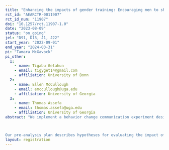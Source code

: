 ```yaml
---
title: "Enhancing the impacts of gender training: Encouraging men to share the load through repeated remote reinforcement messaging "
rct_id: "AEARCTR-0011907"
rct_id_num: "11907"
doi: "10.1257/rct.11907-1.0"
date: "2023-08-09"
status: "on_going"
jel: "D91, D13, J1, J22"
start_year: "2022-09-01"
end_year: "2024-03-31"
pi: "Tamara McGavock"
pi_other:
  1:
    - name: Tigabu Getahun
    - email: tigyget14@gmail.com
    - affiliation: University of Bonn
  2:
    - name: Ellen McCullough
    - email: emccullough@uga.edu
    - affiliation: University of Georgia
  3:
    - name: Thomas Assefa
    - email: thomas.assefa@uga.edu
    - affiliation: University of Georgia
abstract: "We implement a behavior change communication experiment designed to decrease women's time and psychological burden of unpaid household work (chores and childcare) among very poor rural households in Ethiopia. Our primary target within each household is the household head or other age-eligible male. Men in the treatment group receive biweekly phone calls for 14 weeks in which an enumerator guides them to consider the heavy burden of unpaid work carried out by their wives or other age-eligible female household member; to imagine a scenario where they could be helpful; and to commit to performing a small task that could reduce the burden of time spent by others in unpaid household and care work. The control group receives calls on a similar timeline addressing an unrelated placebo topic, the man's own food consumption. We measure outcomes at baseline and endline using both recall and experience sampling methods.

Our pre-analysis plan describes hypotheses for evaluating the impact of the randomized intervention on five sets of outcomes: 1) performance of household chores and childcare by the primary female and male respondents, as well as other household members and/or non-members; 2) allocation of time to economic activities, household work and childcare, and other activities such as social, leisure, or travel time; 3) perceptions about the allocation of time to chores and other activities and the primary female's satisfaction with the help that she receives from others; 4) concordance of reports (on chores performance, intrahousehold allocation of tasks, and time allocation to different activities) by the primary male and primary female when self-reporting (for themselves) vs. proxy-reporting (for other person); and 5) scores and indicators of the presence, frequency, and severity of symptoms of depression."
layout: registration
---
```


